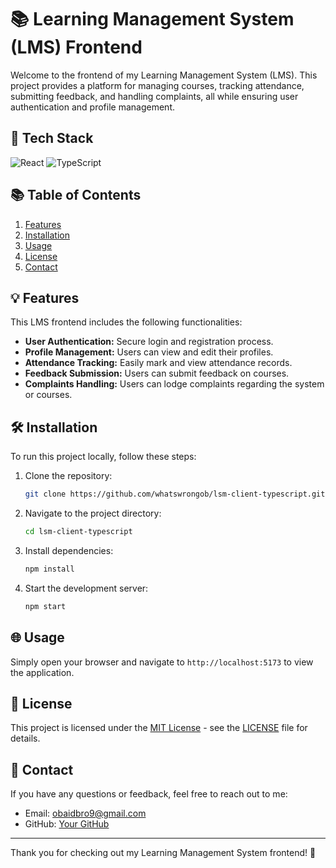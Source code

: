 # 📚 Learning Management System (LMS) Frontend

Welcome to the frontend of my Learning Management System (LMS). This project provides a platform for managing courses, tracking attendance, submitting feedback, and handling complaints, all while ensuring user authentication and profile management. 

## 🚀 Tech Stack

![React](https://img.shields.io/badge/React-17.0.2-blue?style=flat-square&logo=react)
![TypeScript](https://img.shields.io/badge/TypeScript-4.5.4-blue?style=flat-square&logo=typescript)

## 📚 Table of Contents

1. [Features](#features)
2. [Installation](#installation)
3. [Usage](#usage)
4. [License](#license)
5. [Contact](#contact)

## 💡 Features

This LMS frontend includes the following functionalities:

- **User Authentication:** Secure login and registration process.
- **Profile Management:** Users can view and edit their profiles.
- **Attendance Tracking:** Easily mark and view attendance records.
- **Feedback Submission:** Users can submit feedback on courses.
- **Complaints Handling:** Users can lodge complaints regarding the system or courses.

## 🛠️ Installation

To run this project locally, follow these steps:

1. Clone the repository:
    ```bash
    git clone https://github.com/whatswrongob/lsm-client-typescript.git
    ```
2. Navigate to the project directory:
    ```bash
    cd lsm-client-typescript
    ```
3. Install dependencies:
    ```bash
    npm install
    ```
4. Start the development server:
    ```bash
    npm start
    ```

## 🌐 Usage

Simply open your browser and navigate to `http://localhost:5173` to view the application.

## 📄 License

This project is licensed under the [MIT License](LICENSE) - see the [LICENSE](LICENSE) file for details.

## 📧 Contact

If you have any questions or feedback, feel free to reach out to me:

- Email: [obaidbro9@gmail.com](mailto:obaidbro9@gmail.com)
- GitHub: [Your GitHub](https://github.com/whatswrongob)

---

Thank you for checking out my Learning Management System frontend! 🎉
